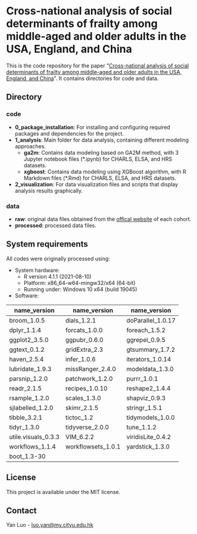 # Cross-national analysis of social determinants of frailty among middle-aged and older adults in the USA, England, and China

This is the code repository for the paper "[Cross-national analysis of social determinants of frailty among middle-aged and older adults in the USA, England, and China](https://www.nature.com/articles/s41599-025-05088-0)". It contains directories for code and data.

## Directory
### code
- **0_package_installation**: For installing and configuring required packages and dependencies for the project.
- **1_analysis**: Main folder for data analysis, containing different modeling approaches.
  - **ga2m**: Contains data modeling based on GA2M method, with 3 Jupyter notebook files (*.ipynb) for CHARLS, ELSA, and HRS datasets.
  - **xgboost**: Contains data modeling using XGBoost algorithm, with R Markdown files (*.Rmd) for CHARLS, ELSA, and HRS datasets.
- **2_visualization**: For data visualization files and scripts that display analysis results graphically.

### data
- **raw**: original data files obtained from the [offical website](data\raw\README.md) of each cohort.
- **processed**: processed data files.

## System requirements
All codes were originally processed using:

- System hardware:
  - R version 4.1.1 (2021-08-10)
  - Platform: x86_64-w64-mingw32/x64 (64-bit)
  - Running under: Windows 10 x64 (build 19045)
&nbsp;
- Software:

| name_version | name_version | name_version |
|---------|---------|---------|
| broom_1.0.5 | dials_1.2.1 | doParallel_1.0.17 |
| dplyr_1.1.4 | forcats_1.0.0 | foreach_1.5.2 |
| ggplot2_3.5.0 | ggpubr_0.6.0 | ggrepel_0.9.5 |
| ggtext_0.1.2 | gridExtra_2.3 | gtsummary_1.7.2 |
| haven_2.5.4 | infer_1.0.6 | iterators_1.0.14 |
| lubridate_1.9.3 | missRanger_2.4.0 | modeldata_1.3.0 |
| parsnip_1.2.0 | patchwork_1.2.0 | purrr_1.0.1 |
| readr_2.1.5 | recipes_1.0.10 | reshape2_1.4.4 |
| rsample_1.2.0 | scales_1.3.0 | shapviz_0.9.3 |
| sjlabelled_1.2.0 | skimr_2.1.5 | stringr_1.5.1 |
| tibble_3.2.1 | tictoc_1.2 | tidymodels_1.0.0 |
| tidyr_1.3.0 | tidyverse_2.0.0 | tune_1.1.2 |
| utile.visuals_0.3.3 | VIM_6.2.2 | viridisLite_0.4.2 |
| workflows_1.1.4 | workflowsets_1.0.1 | yardstick_1.3.0 |
| boot_1.3-30 |  |  |

## License
This project is available under the MIT license.

## Contact
Yan Luo - luo.yan@my.cityu.edu.hk